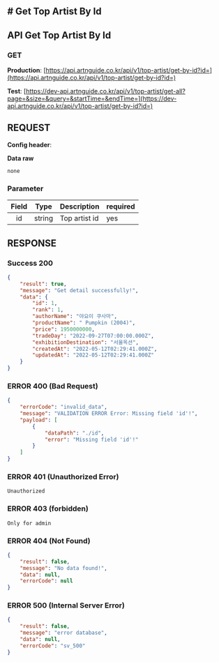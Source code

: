 ## # **Get Top Artist By Id**

## **API Get Top Artist By Id**

### **GET**

**Production**: [https://api.artnguide.co.kr/api/v1/top-artist/get-by-id?id=](https://api.artnguide.co.kr/api/v1/top-artist/get-by-id?id=)

**Test**: [https://dev-api.artnguide.co.kr/api/v1/top-artist/get-all?page=&size=&query=&startTime=&endTime=](https://dev-api.artnguide.co.kr/api/v1/top-artist/get-by-id?id=)

## **REQUEST**

**Config header**:

**Data raw**

```
none
```

### **Parameter**

| Field | Type   | Description   | required |
| :---: | ------ | ------------- | -------- |
|  id   | string | Top artist id | yes      |

## **RESPONSE**

### **Success 200**

```json
{
    "result": true,
    "message": "Get detail successfully!",
    "data": {
        "id": 1,
        "rank": 1,
        "authorName": "야요이 쿠사마",
        "productName": " Pumpkin (2004)",
        "price": 1950000000,
        "tradeDay": "2022-09-27T07:00:00.000Z",
        "exhibitionDestination": "서울옥션",
        "createdAt": "2022-05-12T02:29:41.000Z",
        "updatedAt": "2022-05-12T02:29:41.000Z"
    }
}
```

### **ERROR 400 (Bad Request)**

```json
{
    "errorCode": "invalid_data",
    "message": "VALIDATION ERROR Error: Missing field 'id'!",
    "payload": [
        {
            "dataPath": "./id",
            "error": "Missing field 'id'!"
        }
    ]
}
```

### **ERROR 401 (Unauthorized Error)**

```
Unauthorized

```

### **ERROR 403 (forbidden)**

```text
Only for admin
```

### **ERROR 404 (Not Found)**

```json
{
    "result": false,
    "message": "No data found!",
    "data": null,
    "errorCode": null
}
```

### **ERROR 500 (Internal Server Error)**

```json
{
    "result": false,
    "message": "error database",
    "data": null,
    "errorCode": "sv_500"
}
```

